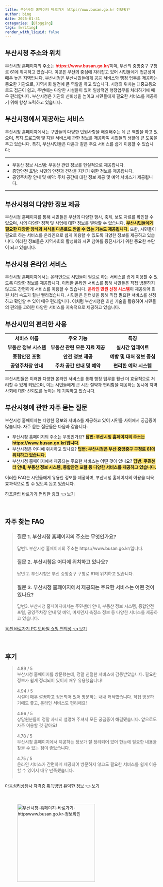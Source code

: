 ```yaml
---
title: 부산시청 홈페이지 바로가기 https//www.busan.go.kr 정보확인
author: bing
date: 2025-01-31
categories: [Blogging]
tags: [writing]
render_with_liquid: false
---
```



<h2 id='부산시청_주소와_위치'>부산시청 주소와 위치</h2>

<p>부산시청 홈페이지의 주소는 <b><span style="color: #ee2323;">https://www.busan.go.kr/</span></b>이며, 부산의 중앙중구 구청로 61에 위치하고 있습니다. 이곳은 부산의 중심에 자리잡고 있어 시민들에게 접근성이 매우 높은 지역입니다. 부산시청은 부산시민들에게 공공 서비스와 행정 업무를 제공하는 중요한 기관으로, 지역사회 발전에 큰 역할을 하고 있습니다. 시청의 위치는 대중교통으로도 접근이 쉽고, 주변에는 다양한 시설들이 있어 일상적인 행정업무를 처리하기에 매우 편리합니다. 부산시청은 기관의 신뢰성을 높이고 시민들에게 필요한 서비스를 제공하기 위해 항상 노력하고 있습니다.</p>

<h2 id='부산시청에서_제공하는_서비스'>부산시청에서 제공하는 서비스</h2>

<p>부산시청 홈페이지에서는 구민들의 다양한 민원사항을 해결해주는 데 큰 역할을 하고 있으며, 복지 프로그램 및 지원 서비스에 관한 정보를 제공하여 시민들의 생활에 큰 도움을 주고 있습니다. 특히, 부산시민들은 다음과 같은 주요 서비스를 쉽게 이용할 수 있습니다:</p>

<hr />

<ul>
    <li>부동산 정보 시스템: 부동산 관련 정보를 현실적으로 제공합니다.</li>
    <li>종합안전 포털: 시민의 안전과 건강을 지키기 위한 정보를 제공합니다.</li>
    <li>공영주차장 안내 및 예약: 주차 공간에 대한 정보 제공 및 예약 서비스가 제공됩니다.</li>
</ul>

<hr />

<h2 id='부산시청_다양한_정보_제공'>부산시청의 다양한 정보 제공</h2>

<p>부산시청 홈페이지를 통해 시민들은 부산의 다양한 행사, 축제, 보도 자료를 확인할 수 있으며, 시의 다양한 정책 및 사업에 대한 정보를 열람할 수 있습니다. <b><span style="background-color: #ffe066;">부산시민들에게 필요한 다양한 양식과 서식을 다운로드 받을 수 있는 기능도 제공됩니다.</span></b> 또한, 시민들이 필요로 하는 서비스를 온라인으로 쉽게 이용할 수 있도록 다양한 정보를 제공하고 있습니다. 이러한 정보들은 지역사회의 활성화와 시민 참여를 증진시키기 위한 중요한 수단이 되고 있습니다.</p>

<h2 id='부산시청_온라인_서비스'>부산시청 온라인 서비스</h2>

<p>부산시청 홈페이지에서는 온라인으로 시민들이 필요로 하는 서비스를 쉽게 이용할 수 있도록 다양한 정보를 제공합니다. 이러한 온라인 서비스를 통해 시민들은 직접 방문하지 않고도 간편하게 서비스를 이용할 수 있습니다. <b><span style="color: #ee2323;">온라인 민원 신청 시스템</span></b>이 제공되어 민원 처리 속도가 훨씬 빨라졌습니다. 시민들은 인터넷을 통해 직접 필요한 서비스를 신청하고 확인할 수 있어 매우 편리합니다. 이처럼 부산시청은 최신 기술을 활용하여 시민들의 편의를 고려한 다양한 서비스를 지속적으로 제공하고 있습니다.</p>

<h2 id='부산시민의_편리한_사용'>부산시민의 편리한 사용</h2>

<table>
    <tr>
        <td style="text-align: center; height: 17px;"><b>서비스 이름</b></td>
        <td style="text-align: center; height: 17px;"><b>주요 기능</b></td>
        <td style="text-align: center; height: 17px;"><b>특징</b></td>
    </tr>
    <tr>
        <td style="text-align: center; height: 17px;"><b>부동산 정보 시스템</b></td>
        <td style="text-align: center; height: 17px;"><b>부동산 관련 모든 자료 제공</b></td>
        <td style="text-align: center; height: 17px;"><b>실시간 업데이트</b></td>
    </tr>
    <tr>
        <td style="text-align: center; height: 17px;"><b>종합안전 포털</b></td>
        <td style="text-align: center; height: 17px;"><b>안전 정보 제공</b></td>
        <td style="text-align: center; height: 17px;"><b>예방 및 대처 정보 중심</b></td>
    </tr>
    <tr>
        <td style="text-align: center; height: 17px;"><b>공영주차장 안내</b></td>
        <td style="text-align: center; height: 17px;"><b>주차 공간 안내 및 예약</b></td>
        <td style="text-align: center; height: 17px;"><b>편리한 예약 시스템</b></td>
    </tr>
</table>

<p>부산시민들은 이러한 다양한 온라인 서비스를 통해 행정 업무를 훨씬 더 효율적으로 처리할 수 있게 되었으며, 이는 시민들에게 큰 시간 절약과 편리함을 제공하는 동시에 지역 사회에 대한 신뢰도를 높이는 데 기여하고 있습니다.</p>

<h2 id='부산시청에_관한_자주_묻는_질문'>부산시청에 관한 자주 묻는 질문</h2>

<p>부산시청 홈페이지는 다양한 정보와 서비스를 제공하고 있어 시민들 사이에서 궁금증이 많습니다. 자주 묻는 질문들은 다음과 같습니다:</p>

<ul>
    <li>부산시청 홈페이지의 주소는 무엇인가요? <b><span style="background-color: #ffe066;">답변: 부산시청 홈페이지의 주소는 https://www.busan.go.kr/입니다.</span></b></li>
    <li>부산시청은 어디에 위치하고 있나요? <b><span style="background-color: #ffe066;">답변: 부산시청은 부산 중앙중구 구청로 61에 위치하고 있습니다.</span></b></li>
    <li>부산시청 홈페이지에서 제공되는 주요한 서비스는 어떤 것이 있나요? <b><span style="background-color: #ffe066;">답변: 주민센터 안내, 부동산 정보 시스템, 종합안전 포털 등 다양한 서비스를 제공하고 있습니다.</span></b></li>
</ul>

<p>이러한 FAQ는 시민들에게 유용한 정보를 제공하며, 부산시청 홈페이지의 이용을 더욱 효과적으로 할 수 있도록 돕고 있습니다.</p>


<p><a class="click-button" title="하프클럽 바로가기 편리한 링크" href="https://greenforu.github.io/posts/%ED%95%98%ED%94%84%ED%81%B4%EB%9F%BD-%EB%B0%94%EB%A1%9C%EA%B0%80%EA%B8%B0-%ED%8E%B8%EB%A6%AC%ED%95%9C-%EB%A7%81%ED%81%AC/" rel="dofollow">하프클럽 바로가기 편리한 링크 👈 보기</a></p><br>
<h2 id='자주_찾는_FAQ'>자주 찾는 FAQ</h2>
<div itemscope="" itemtype="https://schema.org/FAQPage"> 
<blockquote> 
<div itemscope="" itemprop="mainEntity" itemtype="https://schema.org/Question"> 
<h3 itemprop="name">질문 1. 부산시청 홈페이지의 주소는 무엇인가요?</h3> 
<div itemscope="" itemprop="acceptedAnswer" itemtype="https://schema.org/Answer"> 
<span itemprop="text"> 
<p>답변1. 부산시청 홈페이지의 주소는 https://www.busan.go.kr/입니다.</p> 
</span> 
</div> 
</div> 
<div itemscope="" itemprop="mainEntity" itemtype="https://schema.org/Question"> 
<h3 itemprop="name">질문 2. 부산시청은 어디에 위치하고 있나요?</h3> 
<div itemscope="" itemprop="acceptedAnswer" itemtype="https://schema.org/Answer"> 
<span itemprop="text"> 
<p>답변 2. 부산시청은 부산 중앙중구 구청로 61에 위치하고 있습니다.</p> 
</span> 
</div> 
</div> 
<div itemscope="" itemprop="mainEntity" itemtype="https://schema.org/Question"> 
<h3 itemprop="name">질문 3. 부산시청 홈페이지에서 제공되는 주요한 서비스는 어떤 것이 있나요?</h3> 
<div itemscope="" itemprop="acceptedAnswer" itemtype="https://schema.org/Answer"> 
<span itemprop="text"> 
<p>답변3. 부산시청 홈페이지에서는 주민센터 안내, 부동산 정보 시스템, 종합안전 포털, 공영주차장 안내 및 예약, 미세먼지 측정소 정보 등 다양한 서비스를 제공하고 있습니다.</p> 
</span> 
</div> 
</div> 
</blockquote> 
</div>
<p><a class="click-button" title="옥션 바로가기 PC 모바일 쇼핑 편의성" href="https://greenforu.github.io/posts/%EC%98%A5%EC%85%98-%EB%B0%94%EB%A1%9C%EA%B0%80%EA%B8%B0-PC-%EB%AA%A8%EB%B0%94%EC%9D%BC-%EC%87%BC%ED%95%91-%ED%8E%B8%EC%9D%98%EC%84%B1/" rel="dofollow">옥션 바로가기 PC 모바일 쇼핑 편의성 👈 보기</a></p><br>
<h2 id='후기'>후기</h2>
<div itemscope itemtype="https://schema.org/Product">
  <blockquote>
  <div itemprop="review" itemscope itemtype="https://schema.org/Review">
      <div itemprop="reviewRating" itemscope itemtype="https://schema.org/Rating"> <span itemprop="ratingValue">4.89</span> / <span itemprop="bestRating">5</span> </div>
      <span itemprop="reviewBody">부산시청 홈페이지를 방문했는데, 정말 친절한 서비스에 감동받았습니다. 필요한 정보가 쉽게 정리되어 있어서 매우 유용했습니다!</span>
  </div>
  <br>
  <div itemprop="review" itemscope itemtype="https://schema.org/Review">
      <div itemprop="reviewRating" itemscope itemtype="https://schema.org/Rating"> <span itemprop="ratingValue">4.94</span> / <span itemprop="bestRating">5</span> </div>
      <span itemprop="reviewBody">시설이 매우 깔끔하고 정돈되어 있어 방문하는 내내 쾌적했습니다. 직접 방문하기에도 좋고, 온라인 서비스도 편리해요!</span>
  </div>
  <br>
  <div itemprop="review" itemscope itemtype="https://schema.org/Review">
      <div itemprop="reviewRating" itemscope itemtype="https://schema.org/Rating"> <span itemprop="ratingValue">4.96</span> / <span itemprop="bestRating">5</span> </div>
      <span itemprop="reviewBody">상담원분들이 정말 자세히 설명해 주셔서 모든 궁금증이 해결됐습니다. 앞으로도 자주 이용할 것 같아요!</span>
  </div>
  <br>
  <div itemprop="review" itemscope itemtype="https://schema.org/Review">
      <div itemprop="reviewRating" itemscope itemtype="https://schema.org/Rating"> <span itemprop="ratingValue">4.78</span> / <span itemprop="bestRating">5</span> </div>
      <span itemprop="reviewBody">부산시청 홈페이지에서 제공하는 정보가 잘 정리되어 있어 한눈에 필요한 내용을 찾을 수 있는 점이 좋았습니다.</span>
  </div>
  <br>
  <div itemprop="review" itemscope itemtype="https://schema.org/Review">
      <div itemprop="reviewRating" itemscope itemtype="https://schema.org/Rating"> <span itemprop="ratingValue">4.75</span> / <span itemprop="bestRating">5</span> </div>
      <span itemprop="reviewBody">온라인 서비스가 간편하게 제공되어 방문하지 않고도 필요한 서비스를 쉽게 이용할 수 있어서 매우 만족했습니다.</span>
  </div>
  <br>
  </blockquote>
</div>
<p><a class="click-button" title="아동심리상담사 자격증 취득방법 유익한 정보" href="https://greenforu.github.io/posts/%EC%95%84%EB%8F%99%EC%8B%AC%EB%A6%AC%EC%83%81%EB%8B%B4%EC%82%AC-%EC%9E%90%EA%B2%A9%EC%A6%9D-%EC%B7%A8%EB%93%9D%EB%B0%A9%EB%B2%95-%EC%9C%A0%EC%9D%B5%ED%95%9C-%EC%A0%95%EB%B3%B4/" rel="dofollow">아동심리상담사 자격증 취득방법 유익한 정보 👈 보기</a></p><br>
<figure class="image"><img src="https://greenforu.github.io/assets/img/thumbnail/부산시청-홈페이지-바로가기-httpswww.busan.go.kr-정보확인.webp" alt="부산시청-홈페이지-바로가기-httpswww.busan.go.kr-정보확인" width="256" height="256"></figure>